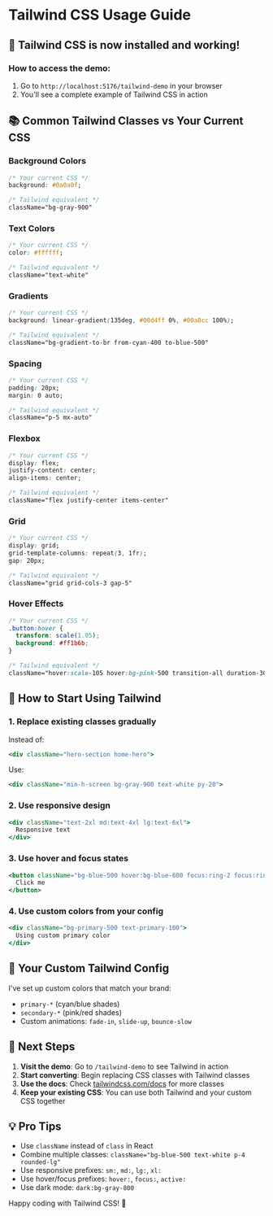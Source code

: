 # Tailwind CSS Usage Guide

## 🎉 Tailwind CSS is now installed and working!

### How to access the demo:
1. Go to `http://localhost:5176/tailwind-demo` in your browser
2. You'll see a complete example of Tailwind CSS in action

## 📚 Common Tailwind Classes vs Your Current CSS

### Background Colors
```css
/* Your current CSS */
background: #0a0a0f;

/* Tailwind equivalent */
className="bg-gray-900"
```

### Text Colors
```css
/* Your current CSS */
color: #ffffff;

/* Tailwind equivalent */
className="text-white"
```

### Gradients
```css
/* Your current CSS */
background: linear-gradient(135deg, #00d4ff 0%, #00a8cc 100%);

/* Tailwind equivalent */
className="bg-gradient-to-br from-cyan-400 to-blue-500"
```

### Spacing
```css
/* Your current CSS */
padding: 20px;
margin: 0 auto;

/* Tailwind equivalent */
className="p-5 mx-auto"
```

### Flexbox
```css
/* Your current CSS */
display: flex;
justify-content: center;
align-items: center;

/* Tailwind equivalent */
className="flex justify-center items-center"
```

### Grid
```css
/* Your current CSS */
display: grid;
grid-template-columns: repeat(3, 1fr);
gap: 20px;

/* Tailwind equivalent */
className="grid grid-cols-3 gap-5"
```

### Hover Effects
```css
/* Your current CSS */
.button:hover {
  transform: scale(1.05);
  background: #ff1b6b;
}

/* Tailwind equivalent */
className="hover:scale-105 hover:bg-pink-500 transition-all duration-300"
```

## 🚀 How to Start Using Tailwind

### 1. Replace existing classes gradually
Instead of:
```jsx
<div className="hero-section home-hero">
```

Use:
```jsx
<div className="min-h-screen bg-gray-900 text-white py-20">
```

### 2. Use responsive design
```jsx
<div className="text-2xl md:text-4xl lg:text-6xl">
  Responsive text
</div>
```

### 3. Use hover and focus states
```jsx
<button className="bg-blue-500 hover:bg-blue-600 focus:ring-2 focus:ring-blue-300">
  Click me
</button>
```

### 4. Use custom colors from your config
```jsx
<div className="bg-primary-500 text-primary-100">
  Using custom primary color
</div>
```

## 🎨 Your Custom Tailwind Config

I've set up custom colors that match your brand:
- `primary-*` (cyan/blue shades)
- `secondary-*` (pink/red shades)
- Custom animations: `fade-in`, `slide-up`, `bounce-slow`

## 📝 Next Steps

1. **Visit the demo**: Go to `/tailwind-demo` to see Tailwind in action
2. **Start converting**: Begin replacing CSS classes with Tailwind classes
3. **Use the docs**: Check [tailwindcss.com/docs](https://tailwindcss.com/docs) for more classes
4. **Keep your existing CSS**: You can use both Tailwind and your custom CSS together

## 💡 Pro Tips

- Use `className` instead of `class` in React
- Combine multiple classes: `className="bg-blue-500 text-white p-4 rounded-lg"`
- Use responsive prefixes: `sm:`, `md:`, `lg:`, `xl:`
- Use hover/focus prefixes: `hover:`, `focus:`, `active:`
- Use dark mode: `dark:bg-gray-800`

Happy coding with Tailwind CSS! 🎉
